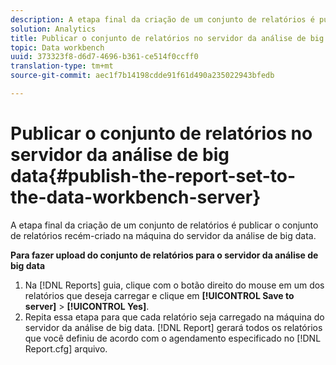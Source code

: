 ```yaml
---
description: A etapa final da criação de um conjunto de relatórios é publicar o conjunto de relatórios recém-criado na máquina do servidor da análise de big data.
solution: Analytics
title: Publicar o conjunto de relatórios no servidor da análise de big data
topic: Data workbench
uuid: 373323f8-d6d7-4696-b361-ce514f0ccff0
translation-type: tm+mt
source-git-commit: aec1f7b14198cdde91f61d490a235022943bfedb

---
```



# Publicar o conjunto de relatórios no servidor da análise de big data{#publish-the-report-set-to-the-data-workbench-server}

A etapa final da criação de um conjunto de relatórios é publicar o conjunto de relatórios recém-criado na máquina do servidor da análise de big data.

**Para fazer upload do conjunto de relatórios para o servidor da análise de big data**

1. Na [!DNL Reports] guia, clique com o botão direito do mouse em um dos relatórios que deseja carregar e clique em **[!UICONTROL Save to server]** > **[!UICONTROL Yes]**.
1. Repita essa etapa para que cada relatório seja carregado na máquina do servidor da análise de big data.
   [!DNL Report] gerará todos os relatórios que você definiu de acordo com o agendamento especificado no [!DNL Report.cfg] arquivo.